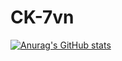 # CK-7vn


[![Anurag's GitHub stats](https://my-repository-read-m4cgnexz5-ck-7vns-projects.vercel.app/api?username=CK-7vn&show_icons=true&count_private=true&theme=apprentice)](https://github.com/anuraghazra/github-readme-stats)
